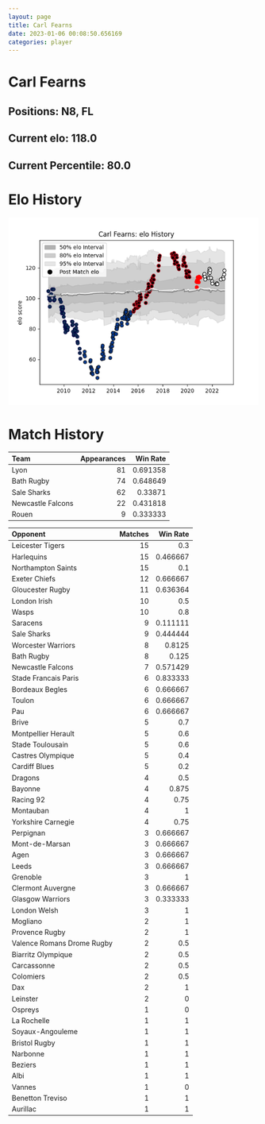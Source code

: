 ```yaml
---  
layout: page  
title: Carl Fearns  
date: 2023-01-06 00:08:50.656169  
categories: player  
---
```

# Carl Fearns

## Positions: N8, FL

## Current elo: 118.0

## Current Percentile: 80.0

# Elo History


![elo history](history_CarlFearns.png)
# Match History


| Team              |   Appearances |   Win Rate |
|:------------------|--------------:|-----------:|
| Lyon              |            81 |   0.691358 |
| Bath Rugby        |            74 |   0.648649 |
| Sale Sharks       |            62 |   0.33871  |
| Newcastle Falcons |            22 |   0.431818 |
| Rouen             |             9 |   0.333333 |

| Opponent                   |   Matches |   Win Rate |
|:---------------------------|----------:|-----------:|
| Leicester Tigers           |        15 |   0.3      |
| Harlequins                 |        15 |   0.466667 |
| Northampton Saints         |        15 |   0.1      |
| Exeter Chiefs              |        12 |   0.666667 |
| Gloucester Rugby           |        11 |   0.636364 |
| London Irish               |        10 |   0.5      |
| Wasps                      |        10 |   0.8      |
| Saracens                   |         9 |   0.111111 |
| Sale Sharks                |         9 |   0.444444 |
| Worcester Warriors         |         8 |   0.8125   |
| Bath Rugby                 |         8 |   0.125    |
| Newcastle Falcons          |         7 |   0.571429 |
| Stade Francais Paris       |         6 |   0.833333 |
| Bordeaux Begles            |         6 |   0.666667 |
| Toulon                     |         6 |   0.666667 |
| Pau                        |         6 |   0.666667 |
| Brive                      |         5 |   0.7      |
| Montpellier Herault        |         5 |   0.6      |
| Stade Toulousain           |         5 |   0.6      |
| Castres Olympique          |         5 |   0.4      |
| Cardiff Blues              |         5 |   0.2      |
| Dragons                    |         4 |   0.5      |
| Bayonne                    |         4 |   0.875    |
| Racing 92                  |         4 |   0.75     |
| Montauban                  |         4 |   1        |
| Yorkshire Carnegie         |         4 |   0.75     |
| Perpignan                  |         3 |   0.666667 |
| Mont-de-Marsan             |         3 |   0.666667 |
| Agen                       |         3 |   0.666667 |
| Leeds                      |         3 |   0.666667 |
| Grenoble                   |         3 |   1        |
| Clermont Auvergne          |         3 |   0.666667 |
| Glasgow Warriors           |         3 |   0.333333 |
| London Welsh               |         3 |   1        |
| Mogliano                   |         2 |   1        |
| Provence Rugby             |         2 |   1        |
| Valence Romans Drome Rugby |         2 |   0.5      |
| Biarritz Olympique         |         2 |   0.5      |
| Carcassonne                |         2 |   0.5      |
| Colomiers                  |         2 |   0.5      |
| Dax                        |         2 |   1        |
| Leinster                   |         2 |   0        |
| Ospreys                    |         1 |   0        |
| La Rochelle                |         1 |   1        |
| Soyaux-Angouleme           |         1 |   1        |
| Bristol Rugby              |         1 |   1        |
| Narbonne                   |         1 |   1        |
| Beziers                    |         1 |   1        |
| Albi                       |         1 |   1        |
| Vannes                     |         1 |   0        |
| Benetton Treviso           |         1 |   1        |
| Aurillac                   |         1 |   1        |